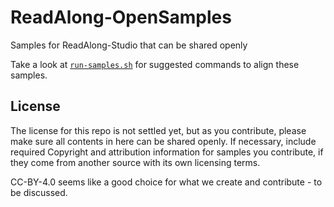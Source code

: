 # ReadAlong-OpenSamples
Samples for ReadAlong-Studio that can be shared openly

Take a look at [`run-samples.sh`](run-samples.sh) for suggested commands to align these samples.

## License
The license for this repo is not settled yet, but as you contribute, please make sure all contents in here can be shared openly. If necessary, include required Copyright and attribution information for samples you contribute, if they come from another source with its own licensing terms.

CC-BY-4.0 seems like a good choice for what we create and contribute - to be discussed.
